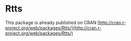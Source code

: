 # Rtts
This package is already published on CRAN [http://cran.r-project.org/web/packages/Rtts/](http://cran.r-project.org/web/packages/Rtts/)
